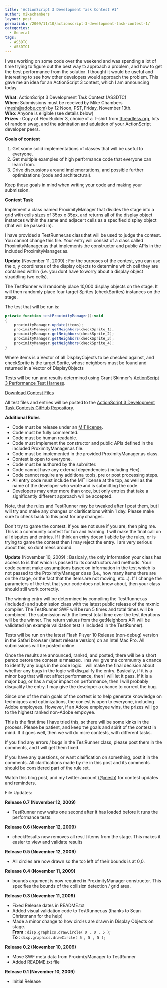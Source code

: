 ```yaml
---
title: 'ActionScript 3 Development Task Contest #1'
author: mikechambers
layout: post
permalink: /2009/11/10/actionscript-3-development-task-contest-1/
categories:
  - General
tags:
  - AS3DTC
  - AS3DTC1
---
```



I was working on some code over the weekend and was spending a lot of time trying to figure out the best way to approach a problem, and how to get the best performance from the solution. I thought it would be useful and interesting to see how other developers would approach the problem. This gave me an idea for an ActionScript 3 contest, which I am announcing today.  
<!--more-->

**What**: ActionScript 3 Development Task Contest (AS3DTC)  
**When**: Submissions must be received by Mike Chambers (<mesh@adobe.com>) by 12 Noon, PST, Friday, November 13th.  
**Who**: Anyone is eligible (see details below)  
**Prizes** : Copy of Flex Builder 3, choice of a T-shirt from [threadless.org][1], lots of random swag, and the admiration and adulation of your ActionScript developer peers.

**Goals of contest**

1.  Get some solid implementations of classes that will be useful to everyone.
2.  Get multiple examples of high performance code that everyone can learn from.
3.  Drive discussions around implementations, and possible further optimizations (code and architectural).

Keep these goals in mind when writing your code and making your submission.

**Contest Task**

Implement a class named ProximityManager that divides the stage into a grid with cells sizes of 35px x 35px, and returns all of the display object instances within the same and adjacent cells as a specified display object (that will be passed in).

I have provided a TestRunner.as class that will be used to judge the contest. You cannot change this file. Your entry will consist of a class called ProximityManager.as that implements the constructor and public APIs in the included ProximityManager.as.

**Update** (November 11, 2009) : For the purposes of the contest, you can use the x, y coordinates of the display objects to determine which cell they are contained within (i.e. you dont have to worry about a display object straddling two cells).

The TestRunner will randomly place 10,000 display objects on the stage. It will then randomly place four target Sprites (checkSprites) instances on the stage.

The test that will be run is:

``` actionscript
private function testProximityManager():void
{
	proximityManager.update(items);
	proximityManager.getNeighbors(checkSprite_1);
	proximityManager.getNeighbors(checkSprite_2);
	proximityManager.getNeighbors(checkSprite_3);
	proximityManager.getNeighbors(checkSprite_4);
}
```

Where items is a Vector of all DisplayObjects to be checked against, and checkSprite is the target Sprite, whose neighbors must be found and returned in a Vector of DisplayObjects.

Tests will be run and results determined using Grant Skinner's [ActionScript 3 Performance Test Harness][2].

[Download Contest Files][3]

All test files and entries will be posted to the [ActionScript 3 Development Task Contests GitHub Repository][4].

**Additional Rules**

*   Code must be release under an [MIT license][5].
*   Code must be fully commented.
*   Code must be human readable.
*   Code must implement the constructor and public APIs defined in the included ProximityManager.as file.
*   Code must be implemented in the provided ProximityManager.as class.
*   Contest is open to everyone.
*   Code must be authored by the submitter.
*   Code cannot have any external dependencies (including Flex).
*   Code cannot require any additional tools, pre or post processing steps.
*   All entry code must include the MIT license at the top, as well as the name of the developer who wrote and is submitting the code.
*   Developers may enter more than once, but only entries that take a significantly different approach will be accepted.

Note, that the rules and TestRunner may be tweaked after I post them, but I will try and make any changes or clarifications within 1 day. Please make sure to check back to this post for any changes.

Don't try to game the contest. If you are not sure if you are, then ping me. This is a community contest for fun and learning. I will make the final call on all disputes and entries. If I think an entry doesn't abide by the rules, or is trying to game the contest then I may reject the entry. I am very serious about this, so dont mess around.

**Update** (November 10, 2009) : Basically, the only information your class has access to is that which is passed to its constructors and methods. Your code cannot make assumptions based on information in the test which is not passed to the ProximityManager class (i.e., how many items there are on the stage, or the fact that the items are not moving, etc...). If I change the parameters of the test that your code does not know about, then your class should still work correctly.

The winning entry will be determined by compiling the TestRunner.as (included) and submission class with the latest public release of the mxmlc compiler. The TestRunner SWF will be run 5 times and total times will be combined. The submission with the lowest total time over the test iterations will be the winner. The return values from the getNeighbors API will be validated (an example validation test is included in the TestRunner).

Tests will be run on the latest Flash Player 10 Release (non-debug) version in the Safari browser (latest release version) on an Intel Mac Pro. All submissions will be posted online.

Once the results are announced, ranked, and posted, there will be a short period before the contest is finalized. This will give the community a chance to identify any bugs in the code logic. I will make the final decision about whether any bugs in the logic will disqualify the entry. Basically, if it is a minor bug that will not affect performance, then I will let it pass. If it is a major bug, or has a major impact on performance, then I will probably disqualify the entry. I may give the developer a chance to correct the bug.

Since one of the main goals of the contest is to help generate knowledge on techniques and optimizations, the contest is open to everyone, including Adobe employees. However, if an Adobe employee wins, the prizes will go to the highest ranked non-Adobe employee.

This is the first time I have tried this, so there will be some kinks in the process. Please be patient, and keep the goals and spirit of the contest in mind. If it goes well, then we will do more contests, with different tasks.

If you find any errors / bugs in the TestRunner class, please post them in the comments, and I will get them fixed.

If you have any questions, or want clarification on something, post it in the comments. All clarifications made by me in this post and its comments should be considered part of the rule set.

Watch this blog post, and my twitter account ([@mesh][6]) for contest updates and reminders.

File Updates:

**Release 0.7 (November 12, 2009)**

*   TestRunner now waits one second after it has loaded before it runs the performance tests.

**Release 0.6 (November 12, 2009)**

*   checkResults now removes all result items from the stage. This makes it easier to view and validate results

**Release 0.5 (November 12, 2009)**

*   All circles are now drawn so the top left of their bounds is at 0,0.

**Release 0.4 (November 11, 2009)**

*   bounds argument is now required in ProximityManager constructor. This specifies the bounds of the collision detection / grid area.

**Release 0.3 (November 11, 2009)**

*   Fixed Release dates in README.txt
*   Added visual validation code to TestRunner.as (thanks to Sean Christmann for the help)
*   Made a minor change to how circles are drawn in Display Objects on stage.  
    **From** : `disp.graphics.drawCircle( 0 , 0 , 5 )`;  
    **To** : `disp.graphics.drawCircle( 5 , 5 , 5 );` 

**Release 0.2 (November 10, 2009)**

*   Move SWF meta data from ProximityManager to TestRunner
*   Added README.txt file

**Release 0.1 (November 10, 2009)**

*   Initial Release

 [1]: http://www.threadless.com/
 [2]: http://www.gskinner.com/blog/archives/2009/04/as3_performance.html
 [3]: http://github.com/mikechambers/ActionScript-3-Development-Task-Contests/tree/master/AS3DTC_1/p
 [4]: http://github.com/mikechambers/ActionScript-3-Development-Task-Contests/tree/master/AS3DTC_1/
 [5]: http://www.opensource.org/licenses/mit-license.php
 [6]: http://www.twitter.com/mesh